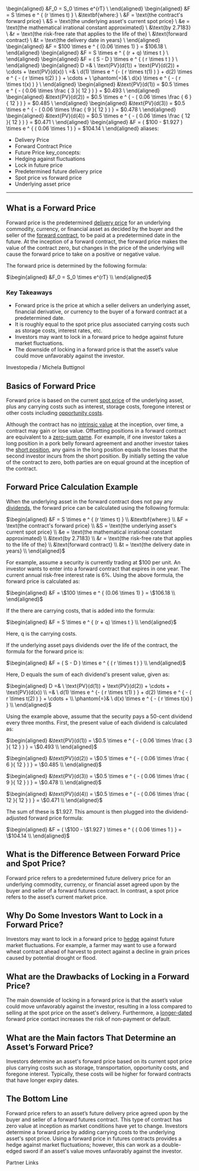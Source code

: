 \begin{aligned} &F_0 = S_0 \times e^{rT} \\ \end{aligned}
\begin{aligned} &F = S \times e ^ { (r \times t) } \\ &\textbf{where:} \\ &F = \text{the contract's forward price} \\ &S = \text{the underlying asset's current spot price} \\ &e = \text{the mathematical irrational constant approximated} \\ &\text{by 2.7183} \\ &r = \text{the risk-free rate that applies to the life of the} \\ &\text{forward contract} \\ &t = \text{the delivery date in years} \\ \end{aligned}
\begin{aligned} &F = \$100 \times e ^ { (0.06 \times 1) } = \$106.18 \\ \end{aligned}
\begin{aligned} &F = S \times e ^ { (r + q) \times t } \\ \end{aligned}
\begin{aligned} &F = ( S - D ) \times e ^ { ( r \times t ) } \\ \end{aligned}
\begin{aligned} D =& \ \text{PV}(d(1)) + \text{PV}(d(2)) + \cdots + \text{PV}(d(x)) \\ =& \ d(1) \times e ^ {- ( r \times t(1) ) } + d(2) \times e ^ { - ( r \times t(2) ) } + \cdots + \\ \phantom{=}& \ d(x) \times e ^ { - ( r \times t(x) ) } \\ \end{aligned}
\begin{aligned} &\text{PV}(d(1)) = \$0.5 \times e ^ { - ( 0.06 \times \frac { 3 }{ 12 } ) } = \$0.493 \\ \end{aligned}
\begin{aligned} &\text{PV}(d(2)) = \$0.5 \times e ^ { - ( 0.06 \times \frac { 6 }{ 12 } ) } = \$0.485 \\ \end{aligned}
\begin{aligned} &\text{PV}(d(3)) = \$0.5 \times e ^ { - ( 0.06 \times \frac { 9 }{ 12 } ) } = \$0.478 \\ \end{aligned}
\begin{aligned} &\text{PV}(d(4)) = \$0.5 \times e ^ { - ( 0.06 \times \frac { 12 }{ 12 } ) } = \$0.471 \\ \end{aligned}
\begin{aligned} &F = ( \$100 - \$1.927 ) \times e ^ { ( 0.06 \times 1 ) } = \$104.14 \\ \end{aligned}
aliases:
  - Delivery Price
  - Forward Contract Price
  - Future Price
key_concepts:
  - Hedging against fluctuations
  - Lock in future price
  - Predetermined future delivery price
  - Spot price vs forward price
  - Underlying asset price
---


## What is a Forward Price

Forward price is the predetermined [delivery price](https://www.investopedia.com/terms/d/deliveryprice.asp) for an underlying commodity, currency, or financial asset as decided by the buyer and the seller of the [forward contract](https://www.investopedia.com/terms/f/forwardcontract.asp), to be paid at a predetermined date in the future. At the inception of a forward contract, the forward price makes the value of the contract zero, but changes in the price of the underlying will cause the forward price to take on a positive or negative value.

The forward price is determined by the following formula:

$\begin{aligned} &F_0 = S_0 \times e^{rT} \\ \end{aligned}$

### Key Takeaways

- Forward price is the price at which a seller delivers an underlying asset, financial derivative, or currency to the buyer of a forward contract at a predetermined date.
- It is roughly equal to the spot price plus associated carrying costs such as storage costs, interest rates, etc.
- Investors may want to lock in a forward price to hedge against future market fluctuations.
- The downside of locking in a forward price is that the asset’s value could move unfavorably against the investor.

Investopedia / Michela Buttignol

## Basics of Forward Price

Forward price is based on the current [spot price](https://www.investopedia.com/terms/s/spotprice.asp) of the underlying asset, plus any carrying costs such as interest, storage costs, foregone interest or other costs including [opportunity costs](https://www.investopedia.com/terms/o/opportunitycost.asp).

Although the contract has no [intrinsic value](https://www.investopedia.com/terms/i/intrinsicvalue.asp) at the inception, over time, a contract may gain or lose value. Offsetting positions in a forward contract are equivalent to a [zero-sum game](https://www.investopedia.com/terms/z/zero-sumgame.asp). For example, if one investor takes a long position in a pork belly forward agreement and another investor takes the [short position](https://www.investopedia.com/terms/s/short.asp), any gains in the long position equals the losses that the second investor incurs from the short position. By initially setting the value of the contract to zero, both parties are on equal ground at the inception of the contract.

## Forward Price Calculation Example

When the underlying asset in the forward contract does not pay any [dividends](https://www.investopedia.com/terms/d/dividend.asp), the forward price can be calculated using the following formula:

$\begin{aligned} &F = S \times e ^ { (r \times t) } \\ &\textbf{where:} \\ &F = \text{the contract's forward price} \\ &S = \text{the underlying asset's current spot price} \\ &e = \text{the mathematical irrational constant approximated} \\ &\text{by 2.7183} \\ &r = \text{the risk-free rate that applies to the life of the} \\ &\text{forward contract} \\ &t = \text{the delivery date in years} \\ \end{aligned}$

For example, assume a security is currently trading at $100 per unit. An investor wants to enter into a forward contract that expires in one year. The current annual risk-free interest rate is 6%. Using the above formula, the forward price is calculated as:

$\begin{aligned} &F = \$100 \times e ^ { (0.06 \times 1) } = \$106.18 \\ \end{aligned}$

If the there are carrying costs, that is added into the formula:

$\begin{aligned} &F = S \times e ^ { (r + q) \times t } \\ \end{aligned}$

Here, q is the carrying costs.

If the underlying asset pays dividends over the life of the contract, the formula for the forward price is:

$\begin{aligned} &F = ( S - D ) \times e ^ { ( r \times t ) } \\ \end{aligned}$

Here, D equals the sum of each dividend's present value, given as:

$\begin{aligned} D =& \ \text{PV}(d(1)) + \text{PV}(d(2)) + \cdots + \text{PV}(d(x)) \\ =& \ d(1) \times e ^ {- ( r \times t(1) ) } + d(2) \times e ^ { - ( r \times t(2) ) } + \cdots + \\ \phantom{=}& \ d(x) \times e ^ { - ( r \times t(x) ) } \\ \end{aligned}$

Using the example above, assume that the security pays a 50-cent dividend every three months. First, the present value of each dividend is calculated as:

$\begin{aligned} &\text{PV}(d(1)) = \$0.5 \times e ^ { - ( 0.06 \times \frac { 3 }{ 12 } ) } = \$0.493 \\ \end{aligned}$

$\begin{aligned} &\text{PV}(d(2)) = \$0.5 \times e ^ { - ( 0.06 \times \frac { 6 }{ 12 } ) } = \$0.485 \\ \end{aligned}$

$\begin{aligned} &\text{PV}(d(3)) = \$0.5 \times e ^ { - ( 0.06 \times \frac { 9 }{ 12 } ) } = \$0.478 \\ \end{aligned}$

$\begin{aligned} &\text{PV}(d(4)) = \$0.5 \times e ^ { - ( 0.06 \times \frac { 12 }{ 12 } ) } = \$0.471 \\ \end{aligned}$

The sum of these is $1.927. This amount is then plugged into the dividend-adjusted forward price formula:

$\begin{aligned} &F = ( \$100 - \$1.927 ) \times e ^ { ( 0.06 \times 1 ) } = \$104.14 \\ \end{aligned}$

## What is the Difference Between Forward Price and Spot Price?

Forward price refers to a predetermined future delivery price for an underlying commodity, currency, or financial asset agreed upon by the buyer and seller of a forward futures contract. In contrast, a spot price refers to the asset’s current market price.

## Why Do Some Investors Want to Lock in a Forward Price?

Investors may want to lock in a forward price to [hedge](https://www.investopedia.com/terms/h/hedge.asp) against future market fluctuations. For example, a farmer may want to use a forward wheat contract ahead of harvest to protect against a decline in grain prices caused by potential drought or flood.

## What are the Drawbacks of Locking in a Forward Price?

The main downside of locking in a forward price is that the asset’s value could move unfavorably against the investor, resulting in a loss compared to selling at the spot price on the asset's delivery. Furthermore, a [longer-dated](https://www.investopedia.com/terms/l/long-date-forward.asp#:~:text=A%20long%2Ddated%20forward%20is%20an%20OTC%20derivatives%20contract%20that,a%20few%20years%20from%20now.) forward price contact increases the risk of non-payment or default.

## What are the Main factors That Determine an Asset’s Forward Price?

Investors determine an asset's forward price based on its current spot price plus carrying costs such as storage, transportation, opportunity costs, and foregone interest. Typically, these costs will be higher for forward contracts that have longer expiry dates.

## The Bottom Line

Forward price refers to an asset’s future delivery price agreed upon by the buyer and seller of a forward futures contract. This type of contract has zero value at inception as market conditions have yet to change. Investors determine a forward price by adding carrying costs to the underlying asset's spot price. Using a forward price in futures contracts provides a hedge against market fluctuations; however, this can work as a double-edged sword if an asset's value moves unfavorably against the investor.  

Partner Links